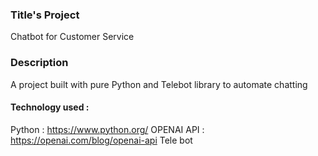 ### Title's Project 
Chatbot for Customer Service
### Description 
A project built with pure Python and Telebot library  to automate chatting 

#### Technology used : 
Python :
https://www.python.org/
OPENAI API :
https://openai.com/blog/openai-api
Tele bot


